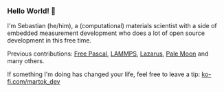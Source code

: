### Hello World! 👋

I'm Sebastian (he/him), a (computational) materials scientist with a side of embedded measurement development who does a lot of open source development in this free time.

Previous contributions: [Free Pascal](https://www.freepascal.org/), [LAMMPS](https://www.lammps.org), [Lazarus](http://lazarus-ide.org/), [Pale Moon](http://www.palemoon.org/) and many others.

If something I'm doing has changed your life, feel free to leave a tip: [ko-fi.com/martok_dev](https://ko-fi.com/martok_dev)

